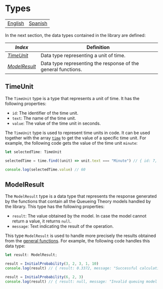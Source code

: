 # Types

<div align="center">
  <table>
      <tr>
          <!-- Do not translate this table -->
          <td><a href="./README.md"> English </a></td>
          <td><a href="./README-ES.md"> Spanish </a></td>
      </tr>
  </table>
</div>

In the next section, the data types contained in the library are defined:

| **_Index_**   | **Definition**                                               |
|---------------|--------------------------------------------------------------|
| _[TimeUnit](#timeunit)_    | Data type representing a unit of time.                       |
| _[ModelResult](#modelresult)_ | Data type representing the response of the general functions. |

## TimeUnit

The ```TimeUnit``` type is a type that represents a unit of time. It has the following properties:

- ```id```: The identifier of the time unit.
- ```text```: The name of the time unit.
- ```value```: The value of the time unit in seconds.

The ```TimeUnit``` type is used to represent time units in code. It can be used together with the array [```time```](https://github.com/gustavoerivero/QuantaQueue/blob/main/src/time/README.md) to get the value of a specific time unit. For example, the following code gets the value of the time unit ```minute```:

```typescript
let selectedTime: TimeUnit

selectedTime = time.find((unit) => unit.text === "Minute") // { id: 7, text: "Minute", value: 60 }

console.log(selectedTime.value) // 60
```

## ModelResult

The ```ModelResult``` type is a data type that represents the response generated by the functions that contain all the Queueing Theory models handled by the library. This type has the following properties:

- ```result```: The value obtained by the model. In case the model cannot return a value, it returns ```null```.
- ```message```: Text indicating the result of the operation.

This type ```ModelResult``` is used to handle more precisely the results obtained from the [general functions](https://github.com/gustavoerivero/formulae/blob/main/src/research/General/README.md). For example, the following code handles this data type:

```typescript
let result: ModelResult;

result = InitialProbability(3, 2, 3, 1, 10)
console.log(result) // { result: 0.3372, message: "Successful calculation for the M/M/1/k model." }

result = InitialProbability(6, 2, 3) 
console.log(result) // { result: null, message: "Invalid queuing model selected." }
```
